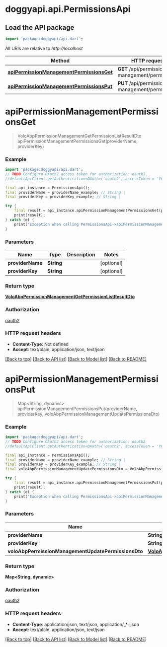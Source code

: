 # doggyapi.api.PermissionsApi

## Load the API package
```dart
import 'package:doggyapi/api.dart';
```

All URIs are relative to *http://localhost*

Method | HTTP request | Description
------------- | ------------- | -------------
[**apiPermissionManagementPermissionsGet**](PermissionsApi.md#apipermissionmanagementpermissionsget) | **GET** /api/permission-management/permissions | 
[**apiPermissionManagementPermissionsPut**](PermissionsApi.md#apipermissionmanagementpermissionsput) | **PUT** /api/permission-management/permissions | 


# **apiPermissionManagementPermissionsGet**
> VoloAbpPermissionManagementGetPermissionListResultDto apiPermissionManagementPermissionsGet(providerName, providerKey)



### Example
```dart
import 'package:doggyapi/api.dart';
// TODO Configure OAuth2 access token for authorization: oauth2
//defaultApiClient.getAuthentication<OAuth>('oauth2').accessToken = 'YOUR_ACCESS_TOKEN';

final api_instance = PermissionsApi();
final providerName = providerName_example; // String | 
final providerKey = providerKey_example; // String | 

try {
    final result = api_instance.apiPermissionManagementPermissionsGet(providerName, providerKey);
    print(result);
} catch (e) {
    print('Exception when calling PermissionsApi->apiPermissionManagementPermissionsGet: $e\n');
}
```

### Parameters

Name | Type | Description  | Notes
------------- | ------------- | ------------- | -------------
 **providerName** | **String**|  | [optional] 
 **providerKey** | **String**|  | [optional] 

### Return type

[**VoloAbpPermissionManagementGetPermissionListResultDto**](VoloAbpPermissionManagementGetPermissionListResultDto.md)

### Authorization

[oauth2](../README.md#oauth2)

### HTTP request headers

 - **Content-Type**: Not defined
 - **Accept**: text/plain, application/json, text/json

[[Back to top]](#) [[Back to API list]](../README.md#documentation-for-api-endpoints) [[Back to Model list]](../README.md#documentation-for-models) [[Back to README]](../README.md)

# **apiPermissionManagementPermissionsPut**
> Map<String, dynamic> apiPermissionManagementPermissionsPut(providerName, providerKey, voloAbpPermissionManagementUpdatePermissionsDto)



### Example
```dart
import 'package:doggyapi/api.dart';
// TODO Configure OAuth2 access token for authorization: oauth2
//defaultApiClient.getAuthentication<OAuth>('oauth2').accessToken = 'YOUR_ACCESS_TOKEN';

final api_instance = PermissionsApi();
final providerName = providerName_example; // String | 
final providerKey = providerKey_example; // String | 
final voloAbpPermissionManagementUpdatePermissionsDto = VoloAbpPermissionManagementUpdatePermissionsDto(); // VoloAbpPermissionManagementUpdatePermissionsDto | 

try {
    final result = api_instance.apiPermissionManagementPermissionsPut(providerName, providerKey, voloAbpPermissionManagementUpdatePermissionsDto);
    print(result);
} catch (e) {
    print('Exception when calling PermissionsApi->apiPermissionManagementPermissionsPut: $e\n');
}
```

### Parameters

Name | Type | Description  | Notes
------------- | ------------- | ------------- | -------------
 **providerName** | **String**|  | [optional] 
 **providerKey** | **String**|  | [optional] 
 **voloAbpPermissionManagementUpdatePermissionsDto** | [**VoloAbpPermissionManagementUpdatePermissionsDto**](VoloAbpPermissionManagementUpdatePermissionsDto.md)|  | [optional] 

### Return type

**Map<String, dynamic>**

### Authorization

[oauth2](../README.md#oauth2)

### HTTP request headers

 - **Content-Type**: application/json, text/json, application/_*+json
 - **Accept**: text/plain, application/json, text/json

[[Back to top]](#) [[Back to API list]](../README.md#documentation-for-api-endpoints) [[Back to Model list]](../README.md#documentation-for-models) [[Back to README]](../README.md)

